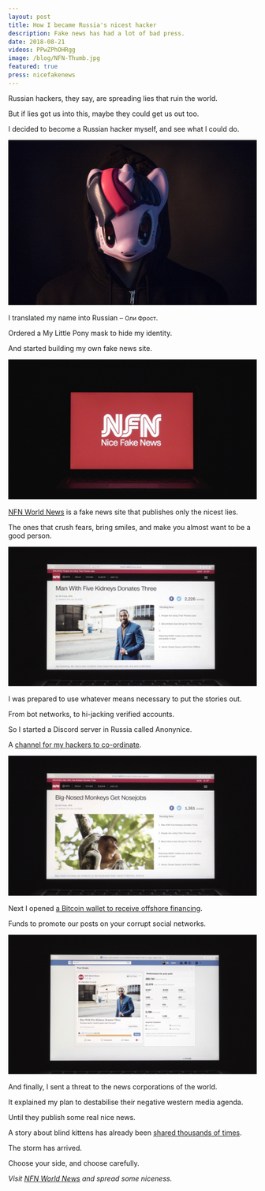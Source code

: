 ```yaml
---
layout: post
title: How I became Russia's nicest hacker
description: Fake news has had a lot of bad press.
date: 2018-08-21
videos: PPwZPhOHRgg
image: /blog/NFN-Thumb.jpg
featured: true
press: nicefakenews
---
```


<style>
.russian {
  font-size: 0.85em;
  font-weight: 400;
}

</style>

Russian hackers, they say, are spreading lies that ruin the world.

But if lies got us into this, maybe they could get us out too.

I decided to become a Russian hacker myself, and see what I could do.

![/blog/nfn-1.jpg](/blog/NFN-Anonynice.jpg)

I translated my name into Russian – <span class="russian">Оли Фрост</span>.

Ordered a My Little Pony mask to hide my identity.

And started building my own fake news site.

![/blog/nfn-1.jpg](/blog/NFN1.jpg)

[NFN World News](https://olifro.st/nfn) is a fake news site that publishes only the nicest lies.

The ones that crush fears, bring smiles, and make you almost want to be a good person.

![/blog/nfn-1.jpg](/blog/NFN2.jpg)

I was prepared to use whatever means necessary to put the stories out.

From bot networks, to hi-jacking verified accounts.

So I started a Discord server in Russia called Anonynice.

A [channel for my hackers to co-ordinate](https://olifro.st/nfn/joinus).

![/blog/nfn-1.jpg](/blog/NFN3.jpg)

Next I opened [a Bitcoin wallet to receive offshore financing](https://olifro.st/nfn/donate).

Funds to promote our posts on your corrupt social networks.

![/blog/nfn-1.jpg](/blog/NFN4.jpg)

And finally, I sent a threat to the news corporations of the world.

It explained my plan to destabilise their negative western media agenda.

Until they publish some real nice news.

<div class="youtube-player" data-id="{{ page.videos }}" data-thumb="{{ page.image }}"></div>

A story about blind kittens has already been [shared thousands of times](https://olifro.st/nfn/lonely-blind-cats-see-string/).

The storm has arrived.

Choose your side, and choose carefully.

*Visit [NFN World News](https://olifro.st/nfn) and spread some niceness.*
